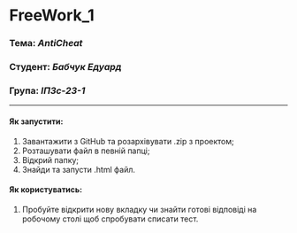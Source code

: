 # FreeWork_1

### Тема: _AntiCheat_
### Студент: _Бабчук Едуард_
### Група: _ІПЗс-23-1_

---

#### Як запустити:
1. Завантажити з GitHub та розархівувати .zip з проектом;
2. Розташувати файл в певній папці;
3. Відкрий папку;
4. Знайди та запусти .html файл.

#### Як користуватись:
1. Пробуйте відкрити нову вкладку чи знайти готові відповіді на робочому столі щоб спробувати списати тест.
